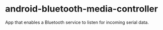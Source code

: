 android-bluetooth-media-controller
==================================

App that enables a Bluetooth service to listen for incoming serial data.
